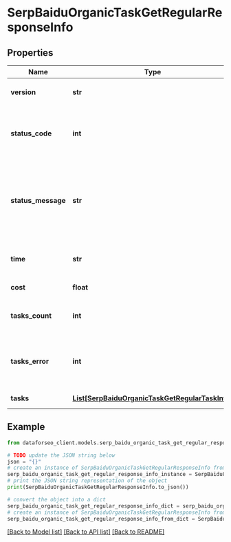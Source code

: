 # SerpBaiduOrganicTaskGetRegularResponseInfo


## Properties

Name | Type | Description | Notes
------------ | ------------- | ------------- | -------------
**version** | **str** | the current version of the API | [optional] 
**status_code** | **int** | general status code you can find the full list of the response codes here | [optional] 
**status_message** | **str** | general informational message you can find the full list of general informational messages here | [optional] 
**time** | **str** | total execution time, seconds | [optional] 
**cost** | **float** | total tasks cost, USD | [optional] 
**tasks_count** | **int** | the number of tasks in the tasks array | [optional] 
**tasks_error** | **int** | the number of tasks in the tasks array returned with an error | [optional] 
**tasks** | [**List[SerpBaiduOrganicTaskGetRegularTaskInfo]**](SerpBaiduOrganicTaskGetRegularTaskInfo.md) | array of tasks | [optional] 

## Example

```python
from dataforseo_client.models.serp_baidu_organic_task_get_regular_response_info import SerpBaiduOrganicTaskGetRegularResponseInfo

# TODO update the JSON string below
json = "{}"
# create an instance of SerpBaiduOrganicTaskGetRegularResponseInfo from a JSON string
serp_baidu_organic_task_get_regular_response_info_instance = SerpBaiduOrganicTaskGetRegularResponseInfo.from_json(json)
# print the JSON string representation of the object
print(SerpBaiduOrganicTaskGetRegularResponseInfo.to_json())

# convert the object into a dict
serp_baidu_organic_task_get_regular_response_info_dict = serp_baidu_organic_task_get_regular_response_info_instance.to_dict()
# create an instance of SerpBaiduOrganicTaskGetRegularResponseInfo from a dict
serp_baidu_organic_task_get_regular_response_info_from_dict = SerpBaiduOrganicTaskGetRegularResponseInfo.from_dict(serp_baidu_organic_task_get_regular_response_info_dict)
```
[[Back to Model list]](../README.md#documentation-for-models) [[Back to API list]](../README.md#documentation-for-api-endpoints) [[Back to README]](../README.md)


